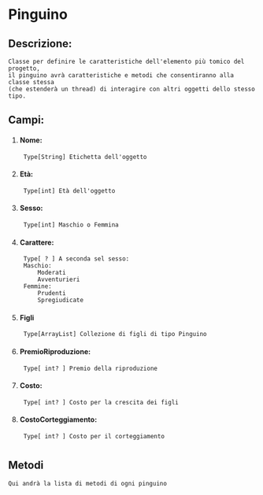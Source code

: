 # Pinguino

## Descrizione:
    Classe per definire le caratteristiche dell'elemento più tomico del progetto,
    il pinguino avrà caratteristiche e metodi che consentiranno alla classe stessa
    (che estenderà un thread) di interagire con altri oggetti dello stesso tipo.
    
## Campi:

1. #### Nome:
        Type[String] Etichetta dell'oggetto
1. #### Età:
        Type[int] Età dell'oggetto
1. #### Sesso:
        Type[int] Maschio o Femmina
1. #### Carattere:
        Type[ ? ] A seconda sel sesso:
        Maschio:
            Moderati
            Avventurieri
        Femmine:
            Prudenti
            Spregiudicate
1. #### Figli
        Type[ArrayList] Collezione di figli di tipo Pinguino        
1. #### PremioRiproduzione:
        Type[ int? ] Premio della riproduzione
1. #### Costo:
        Type[ int? ] Costo per la crescita dei figli
1. #### CostoCorteggiamento:
        Type[ int? ] Costo per il corteggiamento

#
        
## Metodi
    Qui andrà la lista di metodi di ogni pinguino
